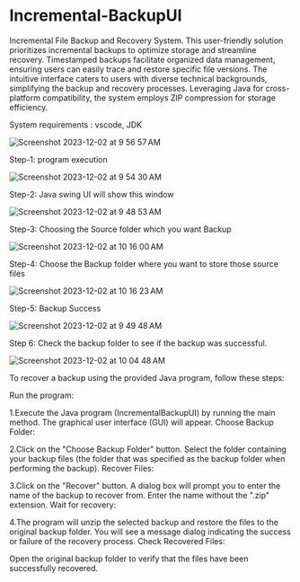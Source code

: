 # Incremental-BackupUI
Incremental File Backup and Recovery System. This user-friendly solution prioritizes incremental backups to optimize storage and streamline recovery. Timestamped backups facilitate organized data management, ensuring users can easily trace and restore specific file versions. The intuitive interface caters to users with diverse technical backgrounds, simplifying the backup and recovery processes. Leveraging Java for cross-platform compatibility, the system employs ZIP compression for storage efficiency. 

System requirements : vscode, JDK 


![Screenshot 2023-12-02 at 9 56 57 AM](https://github.com/ShivaKoti-VinaY/Incremental-BackupUI/assets/104214901/0ff1f826-7cac-4f61-9ce1-57f48d1b4e6e)

Step-1: program execution


![Screenshot 2023-12-02 at 9 54 30 AM](https://github.com/ShivaKoti-VinaY/Incremental-BackupUI/assets/104214901/4690ac09-7911-415c-b6e9-3ba9bb8f3f48)

Step-2: Java swing UI will show this window


![Screenshot 2023-12-02 at 9 48 53 AM](https://github.com/ShivaKoti-VinaY/Incremental-BackupUI/assets/104214901/3bb24980-b2c1-401b-ac36-5f5b544731e7)

Step-3: Choosing the Source folder which you want Backup


![Screenshot 2023-12-02 at 10 16 00 AM](https://github.com/ShivaKoti-VinaY/Incremental-BackupUI/assets/104214901/d7d3967b-a61f-473e-8256-f69a7aada3f6)

Step-4: Choose the Backup folder where you want to store those source files


![Screenshot 2023-12-02 at 10 16 23 AM](https://github.com/ShivaKoti-VinaY/Incremental-BackupUI/assets/104214901/a9cadd94-bbcf-48df-aed2-fa7473782411)

Step-5: Backup Success


![Screenshot 2023-12-02 at 9 49 48 AM](https://github.com/ShivaKoti-VinaY/Incremental-BackupUI/assets/104214901/56442287-50e6-4e01-98d8-c46e1d7b9df7)


Step 6: Check the backup folder to see if the backup was successful.


![Screenshot 2023-12-02 at 10 04 48 AM](https://github.com/ShivaKoti-VinaY/Incremental-BackupUI/assets/104214901/b1d9cf5f-a841-43b5-9888-3cd28d23cefa)


To recover a backup using the provided Java program, follow these steps:

Run the program:

1.Execute the Java program (IncrementalBackupUI) by running the main method.
The graphical user interface (GUI) will appear.
Choose Backup Folder:

2.Click on the "Choose Backup Folder" button.
Select the folder containing your backup files (the folder that was specified as the backup folder when performing the backup).
Recover Files:

3.Click on the "Recover" button.
A dialog box will prompt you to enter the name of the backup to recover from. Enter the name without the ".zip" extension.
Wait for recovery:

4.The program will unzip the selected backup and restore the files to the original backup folder.
You will see a message dialog indicating the success or failure of the recovery process.
Check Recovered Files:

Open the original backup folder to verify that the files have been successfully recovered.

